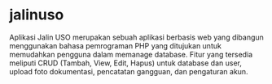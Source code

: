 # jalinuso

Aplikasi Jalin USO merupakan sebuah aplikasi berbasis web yang dibangun menggunakan bahasa pemrograman PHP yang ditujukan untuk memudahkan pengguna dalam memanage database. Fitur yang tersedia meliputi CRUD (Tambah, View, Edit, Hapus) untuk database dan user, upload foto dokumentasi, pencatatan gangguan, dan pengaturan akun.
